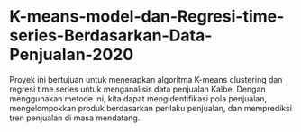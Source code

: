 # K-means-model-dan-Regresi-time-series-Berdasarkan-Data-Penjualan-2020
Proyek ini bertujuan untuk menerapkan algoritma K-means clustering dan regresi time series untuk menganalisis data penjualan Kalbe. Dengan menggunakan metode ini, kita dapat mengidentifikasi pola penjualan, mengelompokkan produk berdasarkan perilaku penjualan, dan memprediksi tren penjualan di masa mendatang.
